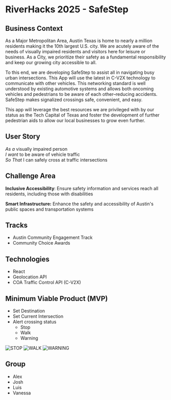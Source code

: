# RiverHacks 2025 - SafeStep

## Business Context

As a Major Metropolitan Area, Austin Texas is home to nearly a million residents making it the 10th largest U.S. city. We are acutely aware of the needs of visually impaired residents and visitors here for leisure or business. As a City, we prioritize their safety as a fundamental responsibility and keep our growing city accessible to all.

To this end, we are developing SafeStep to assist all in navigating busy urban intersections. This App will use the latest in C-V2X technology to communicate with other vehicles. This networking standard is well understood by existing automotive systems and allows both oncoming vehicles and pedestrians to be aware of each other–reducing accidents. SafeStep makes signalized crossings safe, convenient, and easy.

This app will leverage the best resources we are privileged with by our status as the Tech Capital of Texas and foster the development of further pedestrian aids to allow our local businesses to grow even further. 


## User Story

_As a_ visually impaired person  
_I want_ to be aware of vehicle traffic  
_So That_ I can safely cross at traffic intersections


## Challenge Area

**Inclusive Accessibility**: ​Ensure safety information and services reach all residents, including those with disabilities

**Smart Infrastructure:** Enhance the safety and accessibility of Austin's public spaces and transportation systems

## Tracks

- Austin Community Engagement Track
- Community Choice Awards 



## Technologies

- React  
- Geolocation API  
- COA Traffic Control API (C-V2X)


## Minimum Viable Product (MVP)

* Set Destination
* Set Current Intersection  
* Alert crossing status  
  * Stop  
  * Walk 
  * Warning  
    
![STOP](https://github.com/user-attachments/assets/51e7fb90-a805-4abe-a555-2fa8cc53664c)
![WALK](https://github.com/user-attachments/assets/ba76345f-e497-40a5-9cb7-952569955094)
![WARNING](https://github.com/user-attachments/assets/e7b9df5b-b82f-4591-bd87-67d87a0299ce)

## Group

* Alex  
* Josh  
* Luis  
* Vanessa
